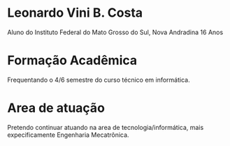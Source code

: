 # Leonardo Vini B. Costa
 
Aluno do Instituto Federal do Mato Grosso do Sul, Nova Andradina
16 Anos

# Formação Acadêmica

Frequentando o 4/6 semestre do curso técnico em informática.

# Area de atuação 

Pretendo continuar atuando na area de tecnologia/informática, mais expecificamente Engenharia Mecatrônica.
